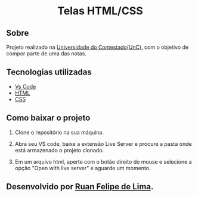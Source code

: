 <h1 align="center">Telas HTML/CSS</h1>

## Sobre 

Projeto realizado na [Universidade do Contestado(UnC)](https://unc.br/?https://ead.unc.br/&gclid=CjwKCAjwzuqgBhAcEiwAdj5dRlGLI1gAHV8xsPg_yGTGFmneTzw7GNldLONB57G2VxhSKJhSO21WehoCr4wQAvD_BwE), com o objetivo de compor parte de uma das notas.


## Tecnologias utilizadas

- [Vs Code](https://code.visualstudio.com/)
- [HTML](https://developer.mozilla.org/pt-BR/docs/Web/HTML)
- [CSS](https://developer.mozilla.org/pt-BR/docs/Web/CSS)


## Como baixar o projeto

1. Clone o repositório na sua máquina.

2. Abra seu VS code, baixe a extensão Live Server e procure a pasta onde está armazenado o projeto clonado.

3. Em um arquivo html, aperte com o botão direito do mouse e selecione a opção "Open with live server" e aguarde um momento.


## Desenvolvido por [Ruan Felipe de Lima](https://github.com/RuanLima23).

